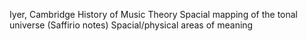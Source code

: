 Iyer, Cambridge History of Music Theory
Spacial mapping of the tonal universe (Saffirio notes)
Spacial/physical areas of meaning